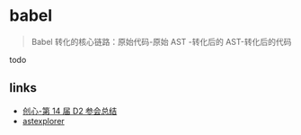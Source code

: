 # babel

> Babel 转化的核心链路：原始代码-原始 AST -转化后的 AST-转化后的代码

todo

## links

- [创心-第 14 届 D2 参会总结](https://juejin.im/post/5df8cd9ce51d455807699031)
- [astexplorer](https://astexplorer.net/)
